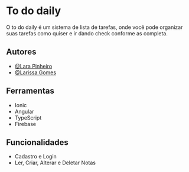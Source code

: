 
# To do daily

O to do daily é um sistema de lista de tarefas, onde você pode organizar suas tarefas como quiser e ir dando check conforme as completa.


## Autores

- [@Lara Pinheiro](https://github.com/llarapp)
- [@Larissa Gomes](https://github.com/LarissaGomes333/)


## Ferramentas

- Ionic
- Angular
- TypeScript
- Firebase

## Funcionalidades

- Cadastro e Login
- Ler, Criar, Alterar e Deletar Notas


